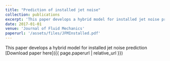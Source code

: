 ```yaml
---
title: "Prediction of installed jet noise"
collection: publications
excerpt: 'This paper develops a hybrid model for installed jet noise prediction'
date: 2017-01-01
venue: 'Journal of Fluid Mechanics'
paperurl: '/assets/files/JFMInstalled.pdf'
---
```


This paper develops a hybrid model for installed jet noise prediction
[Download paper here]({{ page.paperurl | relative_url }})
